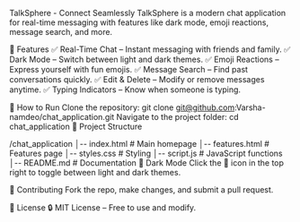 TalkSphere - Connect Seamlessly
TalkSphere is a modern chat application for real-time messaging with features like dark mode, emoji reactions, message search, and more.

🚀 Features
✅ Real-Time Chat – Instant messaging with friends and family.
✅ Dark Mode – Switch between light and dark themes.
✅ Emoji Reactions – Express yourself with fun emojis.
✅ Message Search – Find past conversations quickly.
✅ Edit & Delete – Modify or remove messages anytime.
✅ Typing Indicators – Know when someone is typing.

📜 How to Run
Clone the repository:
git clone git@github.com:Varsha-namdeo/chat_application.git
Navigate to the project folder:
cd chat_application
📂 Project Structure

/chat_application
│-- index.html         # Main homepage
│-- features.html      # Features page
│-- styles.css         # Styling
│-- script.js          # JavaScript functions
│-- README.md          # Documentation
🌙 Dark Mode
Click the 🌙 icon in the top right to toggle between light and dark themes.

📢 Contributing
Fork the repo, make changes, and submit a pull request.

📄 License
🔒 MIT License – Free to use and modify.
